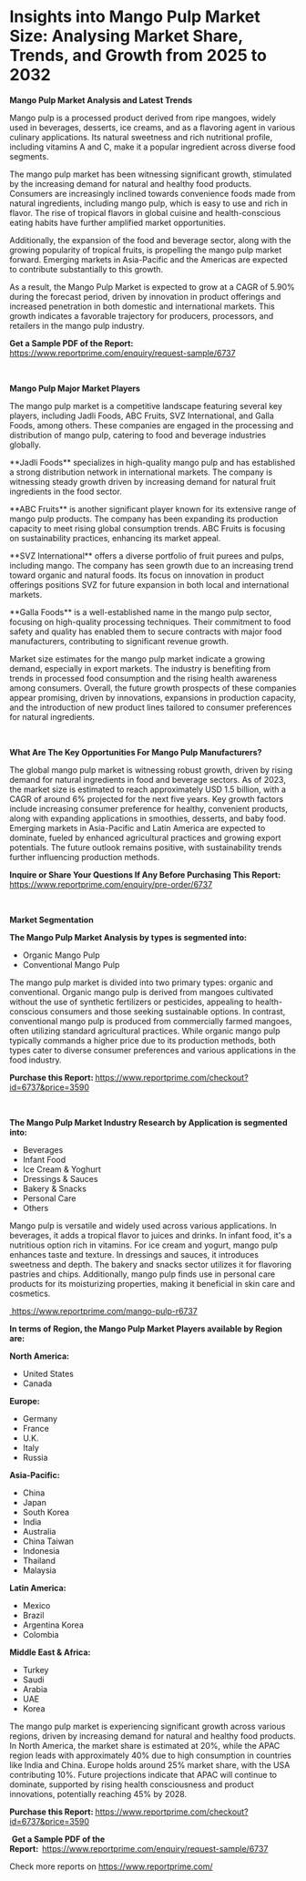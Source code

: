 <p><h1>Insights into Mango Pulp Market Size: Analysing Market Share, Trends, and Growth from 2025 to 2032</h1></p><p><strong>Mango Pulp Market Analysis and Latest Trends</strong></p>
<p><p>Mango pulp is a processed product derived from ripe mangoes, widely used in beverages, desserts, ice creams, and as a flavoring agent in various culinary applications. Its natural sweetness and rich nutritional profile, including vitamins A and C, make it a popular ingredient across diverse food segments.</p><p>The mango pulp market has been witnessing significant growth, stimulated by the increasing demand for natural and healthy food products. Consumers are increasingly inclined towards convenience foods made from natural ingredients, including mango pulp, which is easy to use and rich in flavor. The rise of tropical flavors in global cuisine and health-conscious eating habits have further amplified market opportunities.</p><p>Additionally, the expansion of the food and beverage sector, along with the growing popularity of tropical fruits, is propelling the mango pulp market forward. Emerging markets in Asia-Pacific and the Americas are expected to contribute substantially to this growth.</p><p>As a result, the Mango Pulp Market is expected to grow at a CAGR of 5.90% during the forecast period, driven by innovation in product offerings and increased penetration in both domestic and international markets. This growth indicates a favorable trajectory for producers, processors, and retailers in the mango pulp industry.</p></p>
<p><strong>Get a Sample PDF of the Report:&nbsp;</strong> <a href="https://www.reportprime.com/enquiry/request-sample/6737?utm_campaign=3138&utm_medium=2&utm_source=Github&utm_content=ia&utm_term=19032025&utm_id=mango-pulp">https://www.reportprime.com/enquiry/request-sample/6737</a></p>
<p>&nbsp;</p>
<p><strong>Mango Pulp Major Market Players</strong></p>
<p><p>The mango pulp market is a competitive landscape featuring several key players, including Jadli Foods, ABC Fruits, SVZ International, and Galla Foods, among others. These companies are engaged in the processing and distribution of mango pulp, catering to food and beverage industries globally.</p><p>**Jadli Foods** specializes in high-quality mango pulp and has established a strong distribution network in international markets. The company is witnessing steady growth driven by increasing demand for natural fruit ingredients in the food sector. </p><p>**ABC Fruits** is another significant player known for its extensive range of mango pulp products. The company has been expanding its production capacity to meet rising global consumption trends. ABC Fruits is focusing on sustainability practices, enhancing its market appeal.</p><p>**SVZ International** offers a diverse portfolio of fruit purees and pulps, including mango. The company has seen growth due to an increasing trend toward organic and natural foods. Its focus on innovation in product offerings positions SVZ for future expansion in both local and international markets.</p><p>**Galla Foods** is a well-established name in the mango pulp sector, focusing on high-quality processing techniques. Their commitment to food safety and quality has enabled them to secure contracts with major food manufacturers, contributing to significant revenue growth.</p><p>Market size estimates for the mango pulp market indicate a growing demand, especially in export markets. The industry is benefiting from trends in processed food consumption and the rising health awareness among consumers. Overall, the future growth prospects of these companies appear promising, driven by innovations, expansions in production capacity, and the introduction of new product lines tailored to consumer preferences for natural ingredients.</p></p>
<p>&nbsp;</p>
<p><strong>What Are The Key Opportunities For Mango Pulp Manufacturers?</strong></p>
<p><p>The global mango pulp market is witnessing robust growth, driven by rising demand for natural ingredients in food and beverage sectors. As of 2023, the market size is estimated to reach approximately USD 1.5 billion, with a CAGR of around 6% projected for the next five years. Key growth factors include increasing consumer preference for healthy, convenient products, along with expanding applications in smoothies, desserts, and baby food. Emerging markets in Asia-Pacific and Latin America are expected to dominate, fueled by enhanced agricultural practices and growing export potentials. The future outlook remains positive, with sustainability trends further influencing production methods.</p></p>
<p><strong>Inquire or Share Your Questions If Any Before Purchasing This Report:</strong> <a href="https://www.reportprime.com/enquiry/pre-order/6737?utm_campaign=3138&utm_medium=2&utm_source=Github&utm_content=ia&utm_term=19032025&utm_id=mango-pulp">https://www.reportprime.com/enquiry/pre-order/6737</a></p>
<p>&nbsp;</p>
<p><strong>Market Segmentation</strong></p>
<p><strong>The Mango Pulp Market Analysis by types is segmented into:</strong></p>
<p><ul><li>Organic Mango Pulp</li><li>Conventional Mango Pulp</li></ul></p>
<p><p>The mango pulp market is divided into two primary types: organic and conventional. Organic mango pulp is derived from mangoes cultivated without the use of synthetic fertilizers or pesticides, appealing to health-conscious consumers and those seeking sustainable options. In contrast, conventional mango pulp is produced from commercially farmed mangoes, often utilizing standard agricultural practices. While organic mango pulp typically commands a higher price due to its production methods, both types cater to diverse consumer preferences and various applications in the food industry.</p></p>
<p><strong>Purchase this Report:&nbsp;</strong><a href="https://www.reportprime.com/checkout?id=6737&price=3590&utm_campaign=3138&utm_medium=2&utm_source=Github&utm_content=ia&utm_term=19032025&utm_id=mango-pulp">https://www.reportprime.com/checkout?id=6737&price=3590</a></p>
<p>&nbsp;</p>
<p><strong>The Mango Pulp Market Industry Research by Application is segmented into:</strong></p>
<p><ul><li>Beverages</li><li>Infant Food</li><li>Ice Cream & Yoghurt</li><li>Dressings & Sauces</li><li>Bakery & Snacks</li><li>Personal Care</li><li>Others</li></ul></p>
<p><p>Mango pulp is versatile and widely used across various applications. In beverages, it adds a tropical flavor to juices and drinks. In infant food, it's a nutritious option rich in vitamins. For ice cream and yogurt, mango pulp enhances taste and texture. In dressings and sauces, it introduces sweetness and depth. The bakery and snacks sector utilizes it for flavoring pastries and chips. Additionally, mango pulp finds use in personal care products for its moisturizing properties, making it beneficial in skin care and cosmetics.</p></p>
<p><a href="https://www.reportprime.com/mango-pulp-r6737?utm_campaign=3138&utm_medium=2&utm_source=Github&utm_content=ia&utm_term=19032025&utm_id=mango-pulp">&nbsp;https://www.reportprime.com/mango-pulp-r6737</a></p>
<p><strong>In terms of Region, the Mango Pulp Market Players available by Region are:</strong></p>
<p>
    <p> <strong> North America: </strong>
        <ul>
            <li>United States</li>
            <li>Canada</li>
        </ul>
        </p> 
    <p> <strong> Europe: </strong>
        <ul>
            <li>Germany</li>
            <li>France</li>
            <li>U.K.</li>
            <li>Italy</li>
            <li>Russia</li>
        </ul>
        </p> 
    <p> <strong> Asia-Pacific: </strong>
        <ul>
            <li>China</li>
            <li>Japan</li>
            <li>South Korea</li>
            <li>India</li>
            <li>Australia</li>
            <li>China Taiwan</li>
            <li>Indonesia</li>
            <li>Thailand</li>
            <li>Malaysia</li>
        </ul>
        </p> 
    <p> <strong> Latin America: </strong>
        <ul>
            <li>Mexico</li>
            <li>Brazil</li>
            <li>Argentina Korea</li>
            <li>Colombia</li>
        </ul>
        </p> 
    <p> <strong> Middle East & Africa: </strong>
        <ul>
            <li>Turkey</li>
            <li>Saudi</li>
            <li>Arabia</li>
            <li>UAE</li>
            <li>Korea</li>
        </ul>
    </p>
    </p>
<p><p>The mango pulp market is experiencing significant growth across various regions, driven by increasing demand for natural and healthy food products. In North America, the market share is estimated at 20%, while the APAC region leads with approximately 40% due to high consumption in countries like India and China. Europe holds around 25% market share, with the USA contributing 10%. Future projections indicate that APAC will continue to dominate, supported by rising health consciousness and product innovations, potentially reaching 45% by 2028.</p></p>
<p><strong>Purchase this Report: </strong><a href="https://www.reportprime.com/checkout?id=6737&price=3590&utm_campaign=3138&utm_medium=2&utm_source=Github&utm_content=ia&utm_term=19032025&utm_id=mango-pulp">https://www.reportprime.com/checkout?id=6737&price=3590</a></p>
<p>&nbsp;<strong>Get a Sample PDF of the Report:&nbsp;&nbsp;</strong><a href="https://www.reportprime.com/enquiry/request-sample/6737?utm_campaign=3138&utm_medium=2&utm_source=Github&utm_content=ia&utm_term=19032025&utm_id=mango-pulp">https://www.reportprime.com/enquiry/request-sample/6737</a></p>
<p><strong></strong></p>
<p>Check more reports on <a href="https://www.reportprime.com/?utm_campaign=3138&utm_medium=2&utm_source=Github&utm_content=ia&utm_term=19032025&utm_id=mango-pulp">https://www.reportprime.com/</a></p>